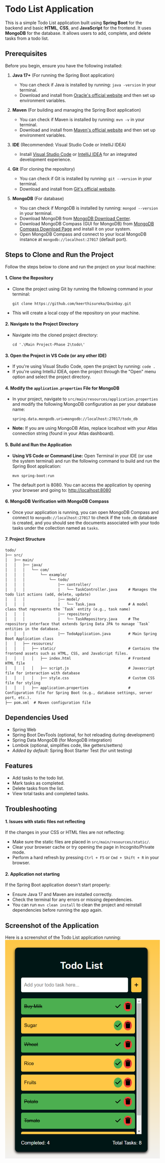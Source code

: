 # Todo List Application

This is a simple Todo List application built using **Spring Boot** for the backend and basic **HTML**, **CSS**, and **JavaScript** for the frontend. It uses **MongoDB** for the database. It allows users to add, complete, and delete tasks from a todo list.

## Prerequisites

Before you begin, ensure you have the following installed:

1. **Java 17+** (For running the Spring Boot application)
   - You can check if Java is installed by running: `java -version` in your terminal.
   - Download and install from [Oracle's official website](https://www.oracle.com/java/technologies/javase/jdk17-archive-downloads.html) and then set up environment variables.

2. **Maven** (For building and managing the Spring Boot application)
   - You can check if Maven is installed by running: `mvn -v` in your terminal.
   - Download and install from [Maven's official website](https://maven.apache.org/download.cgi) and then set up environment variables.

3. **IDE** (Recommended: Visual Studio Code or IntelliJ IDEA)
   - Install [Visual Studio Code](https://code.visualstudio.com/) or [IntelliJ IDEA](https://www.jetbrains.com/idea/) for an integrated development experience.

4. **Git** (For cloning the repository)
   - You can check if Git is installed by running: `git --version` in your terminal.
   - Download and install from [Git's official website](https://git-scm.com/).

5. **MongoDB** (For database)
   - You can check if MongoDB is installed by running: `mongod --version` in your terminal.
   - Download MongoDB from [MongoDB Download Center](https://www.mongodb.com/try/download/community).
   - Download MongoDB Compass (GUI for MongoDB) from [MongoDB Compass Download Page](https://www.mongodb.com/try/download/community) and install it on your system.
   - Open MongoDB Compass and connect to your local MongoDB instance at `mongodb://localhost:27017` (default port).

## Steps to Clone and Run the Project
Follow the steps below to clone and run the project on your local machine:

#### 1. Clone the Repository
- Clone the project using Git by running the following command in your terminal:
    ```
    git clone https://github.com/keerthisureka/Quinbay.git
    ```
- This will create a local copy of the repository on your machine.

#### 2. Navigate to the Project Directory
- Navigate into the cloned project directory:
    ```
    cd '.\Main Project-Phase 2\todo\'
    ```

#### 3. Open the Project in VS Code (or any other IDE)
- If you're using Visual Studio Code, open the project by running: `code .`
- If you're using IntelliJ IDEA, open the project through the "Open" menu option and select the project directory.

#### 4. Modify the `application.properties` File for MongoDB
- In your project, navigate to `src/main/resources/application.properties` and modify the following MongoDB configuration as per your database name:
    ```
    spring.data.mongodb.uri=mongodb://localhost:27017/todo_db
    ```
- **Note:** If you are using MongoDB Atlas, replace localhost with your Atlas connection string (found in your Atlas dashboard).

#### 5. Build and Run the Application
- **Using VS Code or Command Line:** Open Terminal in your IDE (or use the system terminal) and run the following command to build and run the Spring Boot application:
    ```
    mvn spring-boot:run
    ```
- The default port is 8080. You can access the application by opening your browser and going to: [http://localhost:8080](http://localhost:8080)

#### 6. MongoDB Verification with MongoDB Compass
- Once your application is running, you can open MongoDB Compass and connect to `mongodb://localhost:27017` to check if the `todo_db` database is created, and you should see the documents associated with your todo tasks under the collection named as `tasks`.

#### 7. Project Structure
```
todo/
├── src/
│   ├── main/
│   │   ├── java/
│   │   │   └── com/
│   │   │       └── example/
│   │   │           └── todo/
│   │   │               |── controller/
│   │   │               |   └── TaskController.java     # Manages the todo list actions (add, delete, update)
│   │   │               |── model/
│   │   │               |   └── Task.java               # A model class that represents the `Task` entity (e.g., task name)
│   │   │               |── repository/
│   │   │               |   └── TaskRepository.java     # The repository interface that extends Spring Data JPA to manage `Task` entities in the database.
│   │   │               |── TodoApplication.java        # Main Spring Boot Application class
│   │   ├── resources/
│   │   │   ├── static/                                 # Contains the frontend assets such as HTML, CSS, and JavaScript files.
│   │   │   │   ├── index.html                          # Frontend HTML file
│   │   │   │   ├── script.js                           # Javascript file for interaction with database
│   │   │   │   ├── style.css                           # Custom CSS file for styling
│   │   │   ├── application.properties                  # Configuration file for Spring Boot (e.g., database settings, server port, etc.).
├── pom.xml  # Maven configuration file
```

## Dependencies Used
- Spring Web
- Spring Boot DevTools (optional, for hot reloading during development)
- Spring Data MongoDB (for MongoDB integration)
- Lombok (optional, simplifies code, like getters/setters)
- *Added by default:* Spring Boot Starter Test (for unit testing)

## Features
- Add tasks to the todo list.
- Mark tasks as completed.
- Delete tasks from the list.
- View total tasks and completed tasks.

## Troubleshooting
#### 1. Issues with static files not reflecting
If the changes in your CSS or HTML files are not reflecting:
- Make sure the static files are placed in `src/main/resources/static/`.
- Clear your browser cache or try opening the page in Incognito/Private mode.
- Perform a hard refresh by pressing `Ctrl + F5` or `Cmd + Shift + R` in your browser.

#### 2. Application not starting
If the Spring Boot application doesn't start properly:
- Ensure Java 17 and Maven are installed correctly.
- Check the terminal for any errors or missing dependencies.
- You can run `mvn clean install` to clean the project and reinstall dependencies before running the app again.

## Screenshot of the Application
Here is a screenshot of the Todo List application running:
![Todo List Application Screenshot](./ss-todo.png)